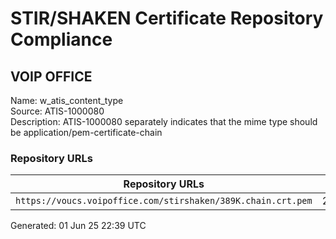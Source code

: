 # STIR/SHAKEN Certificate Repository Compliance

## VOIP OFFICE

Name: w_atis_content_type\
Source: ATIS-1000080\
Description: ATIS-1000080 separately indicates that the mime type should be application/pem-certificate-chain
### Repository URLs

| Repository URLs | Not After |  Problems | Link |
|-----------------|-----------|-----------|------|
| `https://voucs.voipoffice.com/stirshaken/389K.chain.crt.pem` | 29&#160;Nov&#160;25&#160;18:10&#160;UTC | true | [view](../../REPOS/c59704766315883c468a975799f2251e79479a1b/README.md) |


Generated: 01 Jun 25 22:39 UTC